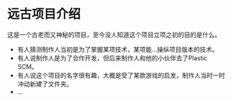 # 远古项目介绍
这是一个古老而又神秘的项目，至今没人知道这个项目立项之初的目的是什么。
- 有人猜测制作人当初是为了掌握某项技术，某项能...操纵项目版本的技术。
- 有人说制作人是为了合作开发，但后来制作人和他的小伙伴去了Plastic SCM。
- 有人说这个项目的名字很有趣，大概是受了某款游戏的启发，制作人当时一时冲动新建了文件夹。
- ...
